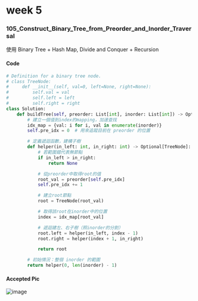 # week 5
### 105_Construct_Binary_Tree_from_Preorder_and_Inorder_Traversal
使用 Binary Tree + Hash Map, Divide and Conquer + Recursion
#### Code
```python
# Definition for a binary tree node.
# class TreeNode:
#     def __init__(self, val=0, left=None, right=None):
#         self.val = val
#         self.left = left
#         self.right = right
class Solution:
    def buildTree(self, preorder: List[int], inorder: List[int]) -> Optional[TreeNode]:
        # 建立一個值到index的mapping，加速查找
        idx_map = {val: i for i, val in enumerate(inorder)}
        self.pre_idx = 0  # 用來追蹤目前在 preorder 的位置

        # 定義遞迴函數，建構子樹
        def helper(in_left: int, in_right: int) -> Optional[TreeNode]:
            # 若範圍錯代表無節點
            if in_left > in_right:
                return None

            # 從preorder中取得root的值
            root_val = preorder[self.pre_idx]
            self.pre_idx += 1

            # 建立root節點
            root = TreeNode(root_val)

            # 取得該root在inorder中的位置
            index = idx_map[root_val]

            # 遞迴建左、右子樹（照inorder的分割）
            root.left = helper(in_left, index - 1)
            root.right = helper(index + 1, in_right)

            return root

        # 初始情況：整個 inorder 的範圍
        return helper(0, len(inorder) - 1)
```
#### Accepted Pic
![image](https://github.com/user-attachments/assets/6e633d95-698c-41cb-8520-7936d341605e)




